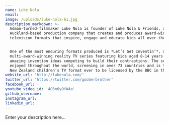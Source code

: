 ```yaml
---
name: Luke Nola
email:
image: /uploads/luke-nola-61.jpg
description_markdown: >-
  Adman-turned-filmmaker Luke Nola is founder of Luke Nola & Friends, an
  Auckland-based production company that creates and produces award-winning
  television formats that inspire, engage and educate kids all over the world.


  One of the most enduring formats produced is *Let’s Get Inventin’*, a
  multi-award-winning reality TV series featuring kids aged 8-14 years with
  amazing invention ideas competing to build their contraptions. The series is
  enjoyed throughout the world, screening in over 73 countries and is the first
  New Zealand children’s TV format ever to be licensed by the BBC in the UK.
website_url: 'http://lukenola.com/'
twitter_url: 'https://twitter.com/gooberbrother'
facebook_url:
youtube_video_id: '4O3n6yOYWAo'
github_username:
instagram_url:
linkedin_url:
---
```


Enter your description here...
